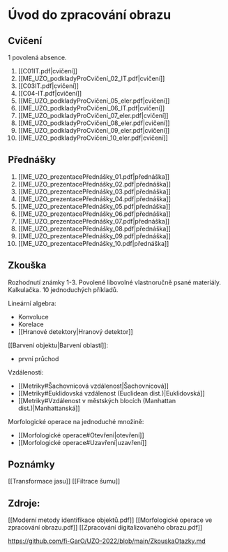 # Úvod do zpracování obrazu

## Cvičení
1 povolená absence.

1. [[C01IT.pdf|cvičení]]
2. [[ME_UZO_podkladyProCvičení_02_IT.pdf|cvičení]]
3. [[C03IT.pdf|cvičení]]
4. [[C04-IT.pdf|cvičení]]
5. [[ME_UZO_podkladyProCvičení_05_eler.pdf|cvičení]]
6. [[ME_UZO_podkladyProCvičení_06_IT.pdf|cvičení]]
7. [[ME_UZO_podkladyProCvičení_07_eler.pdf|cvičení]]
8. [[ME_UZO_podkladyProCvičení_08_eler.pdf|cvičení]]
9. [[ME_UZO_podkladyProCvičení_09_eler.pdf|cvičení]]
10. [[ME_UZO_podkladyProCvičení_10_eler.pdf|cvičení]]

## Přednášky

1. [[ME_UZO_prezentacePřednášky_01.pdf|přednáška]]
2. [[ME_UZO_prezentacePřednášky_02.pdf|přednáška]]
3. [[ME_UZO_prezentacePřednášky_03.pdf|přednáška]]
4. [[ME_UZO_prezentacePřednášky_04.pdf|přednáška]]
5. [[ME_UZO_prezentacePřednášky_05.pdf|přednáška]]
6. [[ME_UZO_prezentacePřednášky_06.pdf|přednáška]]
7. [[ME_UZO_prezentacePřednášky_07.pdf|přednáška]]
8. [[ME_UZO_prezentacePřednášky_08.pdf|přednáška]]
9. [[ME_UZO_prezentacePřednášky_09.pdf|přednáška]]
10. [[ME_UZO_prezentacePřednášky_10.pdf|přednáška]]

## Zkouška
Rozhodnutí známky 1-3.
Povolené libovolné vlastnoručně psané materiály. Kalkulačka. 10 jednoduchých příkladů.

Lineární algebra:
- Konvoluce 
- Korelace 
- [[Hranové detektory|Hranový detektor]]

[[Barvení objektu|Barvení oblastí]]:
- první průchod

Vzdálenosti: 
- [[Metriky#Šachovnicová vzdálenost|Šachovnicová]]
- [[Metriky#Euklidovská vzdálenost (Euclidean dist.)|Euklidovská]]
- [[Metriky#Vzdálenost v městských blocích (Manhattan dist.)|Manhattanská]]

Morfologické operace na jednoduché množině:
- [[Morfologické operace#Otevření|otevření]]
- [[Morfologické operace#Uzavření|uzavření]]

## Poznámky
[[Transformace jasu]]
[[Filtrace šumu]]

## Zdroje:
[[Moderní metody identifikace objektů.pdf]]
[[Morfologické operace ve zpracování obrazu.pdf]]
[[Zpracování digitalizovaného obrazu.pdf]]

https://github.com/fi-GarO/UZO-2022/blob/main/ZkouskaOtazky.md